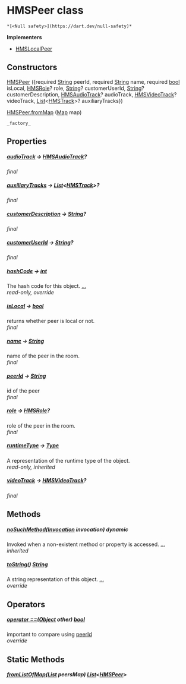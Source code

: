 


# HMSPeer class






    *[<Null safety>](https://dart.dev/null-safety)*








**Implementers**

- [HMSLocalPeer](../model_hms_local_peer/HMSLocalPeer-class.md)



## Constructors

[HMSPeer](../model_hms_peer/HMSPeer/HMSPeer.md) ({required [String](https://api.flutter.dev/flutter/dart-core/String-class.html) peerId, required [String](https://api.flutter.dev/flutter/dart-core/String-class.html) name, required [bool](https://api.flutter.dev/flutter/dart-core/bool-class.html) isLocal, [HMSRole](../model_hms_role/HMSRole-class.md)? role, [String](https://api.flutter.dev/flutter/dart-core/String-class.html)? customerUserId, [String](https://api.flutter.dev/flutter/dart-core/String-class.html)? customerDescription, [HMSAudioTrack](../model_hms_audio_track/HMSAudioTrack-class.md)? audioTrack, [HMSVideoTrack](../model_hms_video_track/HMSVideoTrack-class.md)? videoTrack, [List](https://api.flutter.dev/flutter/dart-core/List-class.html)&lt;[HMSTrack](../model_hms_track/HMSTrack-class.md)>? auxiliaryTracks})

    

[HMSPeer.fromMap](../model_hms_peer/HMSPeer/HMSPeer.fromMap.md) ([Map](https://api.flutter.dev/flutter/dart-core/Map-class.html) map)

    _factory_


## Properties

##### [audioTrack](../model_hms_peer/HMSPeer/audioTrack.md) &#8594; [HMSAudioTrack](../model_hms_audio_track/HMSAudioTrack-class.md)?



   
_final_



##### [auxiliaryTracks](../model_hms_peer/HMSPeer/auxiliaryTracks.md) &#8594; [List](https://api.flutter.dev/flutter/dart-core/List-class.html)&lt;[HMSTrack](../model_hms_track/HMSTrack-class.md)>?



   
_final_



##### [customerDescription](../model_hms_peer/HMSPeer/customerDescription.md) &#8594; [String](https://api.flutter.dev/flutter/dart-core/String-class.html)?



   
_final_



##### [customerUserId](../model_hms_peer/HMSPeer/customerUserId.md) &#8594; [String](https://api.flutter.dev/flutter/dart-core/String-class.html)?



   
_final_



##### [hashCode](../model_hms_peer/HMSPeer/hashCode.md) &#8594; [int](https://api.flutter.dev/flutter/dart-core/int-class.html)



The hash code for this object. [...](../model_hms_peer/HMSPeer/hashCode.md)  
_read-only, override_



##### [isLocal](../model_hms_peer/HMSPeer/isLocal.md) &#8594; [bool](https://api.flutter.dev/flutter/dart-core/bool-class.html)



returns whether peer is local or not.   
_final_



##### [name](../model_hms_peer/HMSPeer/name.md) &#8594; [String](https://api.flutter.dev/flutter/dart-core/String-class.html)



name of the peer in the room.   
_final_



##### [peerId](../model_hms_peer/HMSPeer/peerId.md) &#8594; [String](https://api.flutter.dev/flutter/dart-core/String-class.html)



id of the peer   
_final_



##### [role](../model_hms_peer/HMSPeer/role.md) &#8594; [HMSRole](../model_hms_role/HMSRole-class.md)?



role of the peer in the room.   
_final_



##### [runtimeType](https://api.flutter.dev/flutter/dart-core/Object/runtimeType.html) &#8594; [Type](https://api.flutter.dev/flutter/dart-core/Type-class.html)



A representation of the runtime type of the object.   
_read-only, inherited_



##### [videoTrack](../model_hms_peer/HMSPeer/videoTrack.md) &#8594; [HMSVideoTrack](../model_hms_video_track/HMSVideoTrack-class.md)?



   
_final_




## Methods

##### [noSuchMethod](https://api.flutter.dev/flutter/dart-core/Object/noSuchMethod.html)([Invocation](https://api.flutter.dev/flutter/dart-core/Invocation-class.html) invocation) dynamic



Invoked when a non-existent method or property is accessed. [...](https://api.flutter.dev/flutter/dart-core/Object/noSuchMethod.html)  
_inherited_



##### [toString](../model_hms_peer/HMSPeer/toString.md)() [String](https://api.flutter.dev/flutter/dart-core/String-class.html)



A string representation of this object. [...](../model_hms_peer/HMSPeer/toString.md)  
_override_




## Operators

##### [operator ==](../model_hms_peer/HMSPeer/operator_equals.md)([Object](https://api.flutter.dev/flutter/dart-core/Object-class.html) other) [bool](https://api.flutter.dev/flutter/dart-core/bool-class.html)



important to compare using <a href="../model_hms_peer/HMSPeer/peerId.md">peerId</a>   
_override_





## Static Methods

##### [fromListOfMap](../model_hms_peer/HMSPeer/fromListOfMap.md)([List](https://api.flutter.dev/flutter/dart-core/List-class.html) peersMap) [List](https://api.flutter.dev/flutter/dart-core/List-class.html)&lt;[HMSPeer](../model_hms_peer/HMSPeer-class.md)>



   










